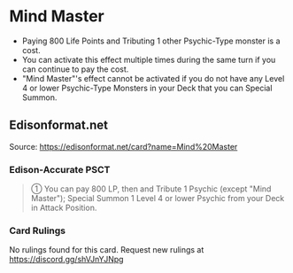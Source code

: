 # Mind Master

*   Paying 800 Life Points and Tributing 1 other Psychic-Type monster is a cost.
*   You can activate this effect multiple times during the same turn if you can continue to pay the cost.
*   "Mind Master"'s effect cannot be activated if you do not have any Level 4 or lower Psychic-Type Monsters in your Deck that you can Special Summon.

## Edisonformat.net

Source: https://edisonformat.net/card?name=Mind%20Master

### Edison-Accurate PSCT

> ① You can pay 800 LP, then and Tribute 1 Psychic (except "Mind Master"); Special Summon 1 Level 4 or lower Psychic from your Deck in Attack Position.

### Card Rulings

No rulings found for this card. Request new rulings at https://discord.gg/shVJnYJNpg
            